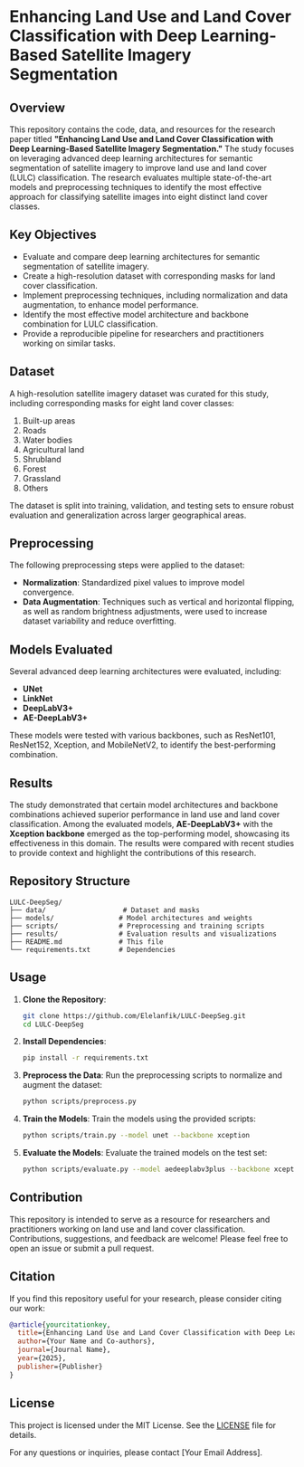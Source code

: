 # Enhancing Land Use and Land Cover Classification with Deep Learning-Based Satellite Imagery Segmentation

## Overview
This repository contains the code, data, and resources for the research paper titled **"Enhancing Land Use and Land Cover Classification with Deep Learning-Based Satellite Imagery Segmentation."** The study focuses on leveraging advanced deep learning architectures for semantic segmentation of satellite imagery to improve land use and land cover (LULC) classification. The research evaluates multiple state-of-the-art models and preprocessing techniques to identify the most effective approach for classifying satellite images into eight distinct land cover classes.

## Key Objectives
- Evaluate and compare deep learning architectures for semantic segmentation of satellite imagery.
- Create a high-resolution dataset with corresponding masks for land cover classification.
- Implement preprocessing techniques, including normalization and data augmentation, to enhance model performance.
- Identify the most effective model architecture and backbone combination for LULC classification.
- Provide a reproducible pipeline for researchers and practitioners working on similar tasks.

## Dataset
A high-resolution satellite imagery dataset was curated for this study, including corresponding masks for eight land cover classes:
1. Built-up areas
2. Roads
3. Water bodies
4. Agricultural land
5. Shrubland
6. Forest
7. Grassland
8. Others

The dataset is split into training, validation, and testing sets to ensure robust evaluation and generalization across larger geographical areas.

## Preprocessing
The following preprocessing steps were applied to the dataset:
- **Normalization**: Standardized pixel values to improve model convergence.
- **Data Augmentation**: Techniques such as vertical and horizontal flipping, as well as random brightness adjustments, were used to increase dataset variability and reduce overfitting.

## Models Evaluated
Several advanced deep learning architectures were evaluated, including:
- **UNet**
- **LinkNet**
- **DeepLabV3+**
- **AE-DeepLabV3+**

These models were tested with various backbones, such as ResNet101, ResNet152, Xception, and MobileNetV2, to identify the best-performing combination.

## Results
The study demonstrated that certain model architectures and backbone combinations achieved superior performance in land use and land cover classification. Among the evaluated models, **AE-DeepLabV3+** with the **Xception backbone** emerged as the top-performing model, showcasing its effectiveness in this domain. The results were compared with recent studies to provide context and highlight the contributions of this research.

## Repository Structure
```
LULC-DeepSeg/
├── data/                   # Dataset and masks
├── models/                # Model architectures and weights
├── scripts/               # Preprocessing and training scripts
├── results/               # Evaluation results and visualizations
├── README.md              # This file
└── requirements.txt       # Dependencies
```

## Usage
1. **Clone the Repository**:
   ```bash
   git clone https://github.com/Elelanfik/LULC-DeepSeg.git
   cd LULC-DeepSeg
   ```

2. **Install Dependencies**:
   ```bash
   pip install -r requirements.txt
   ```

3. **Preprocess the Data**:
   Run the preprocessing scripts to normalize and augment the dataset:
   ```bash
   python scripts/preprocess.py
   ```

4. **Train the Models**:
   Train the models using the provided scripts:
   ```bash
   python scripts/train.py --model unet --backbone xception
   ```

5. **Evaluate the Models**:
   Evaluate the trained models on the test set:
   ```bash
   python scripts/evaluate.py --model aedeeplabv3plus --backbone xception
   ```

## Contribution
This repository is intended to serve as a resource for researchers and practitioners working on land use and land cover classification. Contributions, suggestions, and feedback are welcome! Please feel free to open an issue or submit a pull request.

## Citation
If you find this repository useful for your research, please consider citing our work:
```bibtex
@article{yourcitationkey,
  title={Enhancing Land Use and Land Cover Classification with Deep Learning-Based Satellite Imagery Segmentation},
  author={Your Name and Co-authors},
  journal={Journal Name},
  year={2025},
  publisher={Publisher}
}
```

## License
This project is licensed under the MIT License. See the [LICENSE](LICENSE) file for details.

For any questions or inquiries, please contact [Your Email Address].
